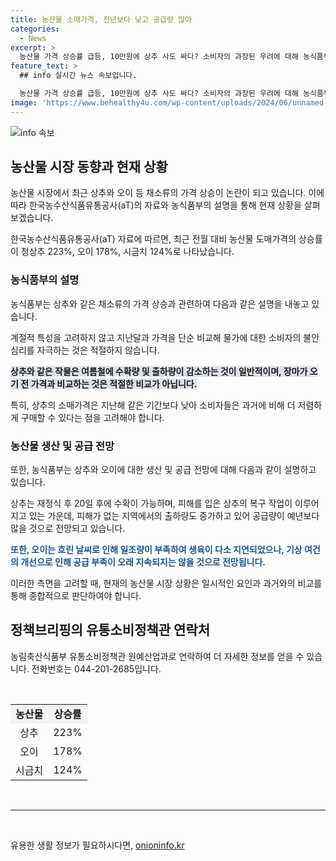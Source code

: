 ```yaml
---
title: 농산물 소매가격, 전년보다 낮고 공급량 많아
categories:
  - News
excerpt: >
  농산물 가격 상승률 급등, 10만원에 상추 사도 싸다? 소비자의 과장된 우려에 대해 농식품부가 경고하며, 여름철 물가 안정과 농산물의 공급 상황을 설명했다. 계절적 요인과 재정식 시 출하량 증가 등을 통해 상추, 오이, 시금치 등의 공급부족은 장기적으로 우려되지 않는다고 밝혀졌다. 농림축산식품부로 문의 바랍니다. [출처: 정책브리핑 www.korea.kr]
feature_text: >
  ## info 실시간 뉴스 속보입니다.

  농산물 가격 상승률 급등, 10만원에 상추 사도 싸다? 소비자의 과장된 우려에 대해 농식품부가 경고하며, 여름철 물가 안정과 농산물의 공급 상황을 설명했다. 계절적 요인과 재정식 시 출하량 증가 등을 통해 상추, 오이, 시금치 등의 공급부족은 장기적으로 우려되지 않는다고 밝혀졌다. 농림축산식품부로 문의 바랍니다. [출처: 정책브리핑 www.korea.kr]
image: 'https://www.behealthy4u.com/wp-content/uploads/2024/06/unnamed-file.png'
---
```


<p><img src="https://www.behealthy4u.com/wp-content/uploads/2024/06/unnamed-file.png" alt="info 속보" /></p>

<h2 data-ke-size="size26">농산물 시장 동향과 현재 상황</h2>

<p>농산물 시장에서 최근 상추와 오이 등 채소류의 가격 상승이 논란이 되고 있습니다. 이에 따라 한국농수산식품유통공사(aT)의 자료와 농식품부의 설명을 통해 현재 상황을 살펴보겠습니다.</p>

<p data-ke-size="size16">한국농수산식품유통공사(aT) 자료에 따르면, 최근 전월 대비 농산물 도매가격의 상승률이 청상추 223%, 오이 178%, 시금치 124%로 나타났습니다.</p>

<h3>농식품부의 설명</h3>

<p>농식품부는 상추와 같은 채소류의 가격 상승과 관련하여 다음과 같은 설명을 내놓고 있습니다.</p>

<p data-ke-size="size16">계절적 특성을 고려하지 않고 지난달과 가격을 단순 비교해 물가에 대한 소비자의 불안 심리를 자극하는 것은 적절하지 않습니다.</p>

<p><b><span style="background-color: #21538527;">상추와 같은 작물은 여름철에 수확량 및 출하량이 감소하는 것이 일반적이며, 장마가 오기 전 가격과 비교하는 것은 적절한 비교가 아닙니다.</span></b></p>

<p data-ke-size="size16">특히, 상추의 소매가격은 지난해 같은 기간보다 낮아 소비자들은 과거에 비해 더 저렴하게 구매할 수 있다는 점을 고려해야 합니다.</p>

<h3>농산물 생산 및 공급 전망</h3>

<p>또한, 농식품부는 상추와 오이에 대한 생산 및 공급 전망에 대해 다음과 같이 설명하고 있습니다.</p>

<p data-ke-size="size16">상추는 재정식 후 20일 후에 수확이 가능하며, 피해를 입은 상추의 복구 작업이 이루어지고 있는 가운데, 피해가 없는 지역에서의 출하량도 증가하고 있어 공급량이 예년보다 많을 것으로 전망되고 있습니다.</p>

<p><b><span style="color: #1a5490;">또한, 오이는 흐린 날씨로 인해 일조량이 부족하여 생육이 다소 지연되었으나, 기상 여건의 개선으로 인해 공급 부족이 오래 지속되지는 않을 것으로 전망됩니다.</span></b></p>

<p data-ke-size="size16">이러한 측면을 고려할 때, 현재의 농산물 시장 상황은 일시적인 요인과 과거와의 비교를 통해 종합적으로 판단하여야 합니다.</p>

<h2 data-ke-size="size26">정책브리핑의 유통소비정책관 연락처</h2>

<p>농림축산식품부 유통소비정책관 원예산업과로 연락하여 더 자세한 정보를 얻을 수 있습니다. 전화번호는 044-201-2685입니다. </p>

<p data-ke-size="size16">&nbsp;</p>

<table>
<tbody>
<tr>
<td style="text-align: center; background-color: #f2f2f2;"><b>농산물</b></td>
<td style="text-align: center; background-color: #f2f2f2;"><b>상승률</b></td>
</tr>
<tr>
<td style="text-align: center;">상추</td>
<td style="text-align: center;">223%</td>
</tr>
<tr>
<td style="text-align: center;">오이</td>
<td style="text-align: center;">178%</td>
</tr>
<tr>
<td style="text-align: center;">시금치</td>
<td style="text-align: center;">124%</td>
</tr>
</tbody>
</table>

<p data-ke-size="size16">&nbsp;</p>

<hr>

<p data-ke-size="size16">&nbsp;</p>
유용한 생활 정보가 필요하시다면, <a href="https://onioninfo.kr" rel="dofollow">onioninfo.kr</a>


